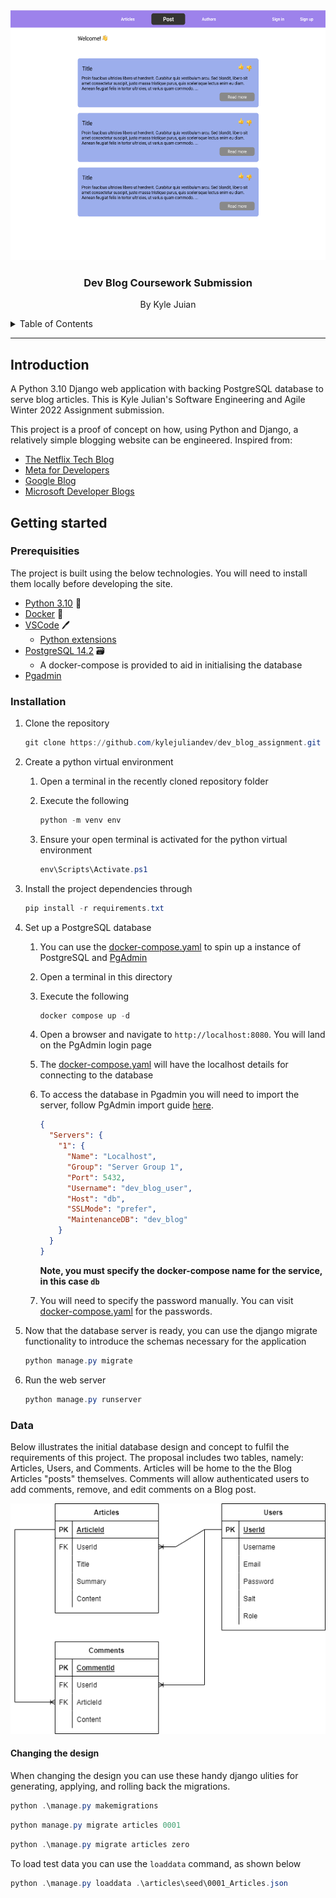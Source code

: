 <div id="top"></div>

<div align="center">
 <a href="https://github.com/kylejuliandev/dev_blog_assignment">
    <img src="images/site-preview.png" alt="Logo" width="600" height="400">
  </a>
  <h3 align="center">Dev Blog Coursework Submission</h3>
  <p align="center">
    By Kyle Juian
  </p>
</div>

<details>
  <summary>Table of Contents</summary>
  <ol>
    <li><a href="#introduction">About The Project</a></li>
    <li>
      <a href="#getting-started">Getting Started</a>
      <ul>
        <li><a href="#prerequisites">Prerequisites</a></li>
        <li><a href="#installation">Installation</a></li>
        <li><a href="#data">Data</a></li>
      </ul>
    </li>
  </ol>
</details>

___

## Introduction

A Python 3.10 Django web application with backing PostgreSQL database to serve blog articles. This is Kyle Julian's Software Engineering and Agile Winter 2022 Assignment submission.

This project is a proof of concept on how, using Python and Django, a relatively simple blogging website can be engineered. Inspired from:

* [The Netflix Tech Blog](https://netflixtechblog.com/)
* [Meta for Developers](https://developers.facebook.com/blog)
* [Google Blog](https://developers.googleblog.com/)
* [Microsoft Developer Blogs](https://devblogs.microsoft.com/)

## Getting started

### Prerequisities

The project is built using the below technologies. You will need to install them locally before developing the site.

* [Python 3.10](https://www.python.org/downloads/release/python-3100/) 🐍
* [Docker](https://www.docker.com/products/docker-desktop) 🐳
* [VSCode](https://code.visualstudio.com/) 🖊
  * [Python extensions](https://marketplace.visualstudio.com/items?itemName=ms-python.python)
* [PostgreSQL 14.2](https://www.postgresql.org/) 🗃
  * A docker-compose is provided to aid in initialising the database
* [Pgadmin](https://www.pgadmin.org/)

### Installation

1. Clone the repository

    ```ps1
    git clone https://github.com/kylejuliandev/dev_blog_assignment.git
    ```

1. Create a python virtual environment

    1. Open a terminal in the recently cloned repository folder

    1. Execute the following

        ```ps1
        python -m venv env
        ```

    1. Ensure your open terminal is activated for the python virtual environment

        ```ps1
        env\Scripts\Activate.ps1
        ```

1. Install the project dependencies through

    ```ps1
    pip install -r requirements.txt
    ```

1. Set up a PostgreSQL database

    1. You can use the [docker-compose.yaml](data/docker-compose.yaml) to spin up a instance of PostgreSQL and [PgAdmin](https://www.pgadmin.org/)

    1. Open a terminal in this directory

    1. Execute the following

       ```ps1
       docker compose up -d
       ```

    1. Open a browser and navigate to `http://localhost:8080`. You will land on the PgAdmin login page

    1. The [docker-compose.yaml](data/docker-compose.yaml) will have the localhost details for connecting to the database

    1. To access the database in Pgadmin you will need to import the server, follow PgAdmin import guide [here](https://www.pgadmin.org/docs/pgadmin4/latest/import_export_servers.html).

        ```json
        {
          "Servers": {
            "1": {
              "Name": "Localhost",
              "Group": "Server Group 1",
              "Port": 5432,
              "Username": "dev_blog_user",
              "Host": "db",
              "SSLMode": "prefer",
              "MaintenanceDB": "dev_blog"
            }
          }
        }
        ```

        **Note, you must specify the docker-compose name for the service, in this case `db`**

    1. You will need to specify the password manually. You can visit [docker-compose.yaml](data/docker-compose.yaml) for the passwords.

1. Now that the database server is ready, you can use the django migrate functionality to introduce the schemas necessary for the application

    ```ps1
    python manage.py migrate
    ```

1. Run the web server

    ```ps1
    python manage.py runserver
    ```

### Data

Below illustrates the initial database design and concept to fulfil the requirements of this project. The proposal includes two tables, namely: Articles, Users, and Comments. Articles will be home to the the Blog Articles "posts" themselves. Comments will allow authenticated users to add comments, remove, and edit comments on a Blog post.

![Initial Database Design](images/Dev_Blog_Database_Design.png)

#### Changing the design

When changing the design you can use these handy django ulities for generating, applying, and rolling back the migrations.

```ps1
python .\manage.py makemigrations
```

```ps1
python manage.py migrate articles 0001
```

```ps1
python .\manage.py migrate articles zero
```

To load test data you can use the `loaddata` command, as shown below

```ps1
python .\manage.py loaddata .\articles\seed\0001_Articles.json
```
